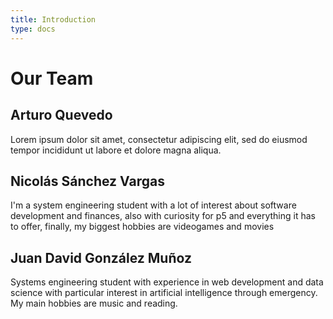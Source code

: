```yaml
---
title: Introduction
type: docs
---
```


# Our Team

## Arturo Quevedo
Lorem ipsum dolor sit amet, consectetur adipiscing elit, sed do eiusmod tempor incididunt ut labore et dolore magna aliqua. 
## Nicolás Sánchez Vargas
I'm a system engineering student with a lot of interest about software development and finances, also with curiosity for p5 and everything it has to offer, finally, my biggest hobbies are videogames and movies
## Juan David González Muñoz
Systems engineering student with experience in web development and data science with particular interest in artificial intelligence through emergency. My main hobbies are music and reading.